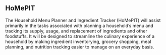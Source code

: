 ## HoMePIT

The Household Menu Planner and Ingredient Tracker (HoMePIT) will assist primarily in the tasks associated with planning a household’s menu and tracking its supply, usage, and replacement of ingredients and other foodstuffs. It will be designed to streamline the culinary experience of a household by making ingredient inventorying, grocery shopping, meal planning, and nutrition tracking easier to manage on an everyday basis.
